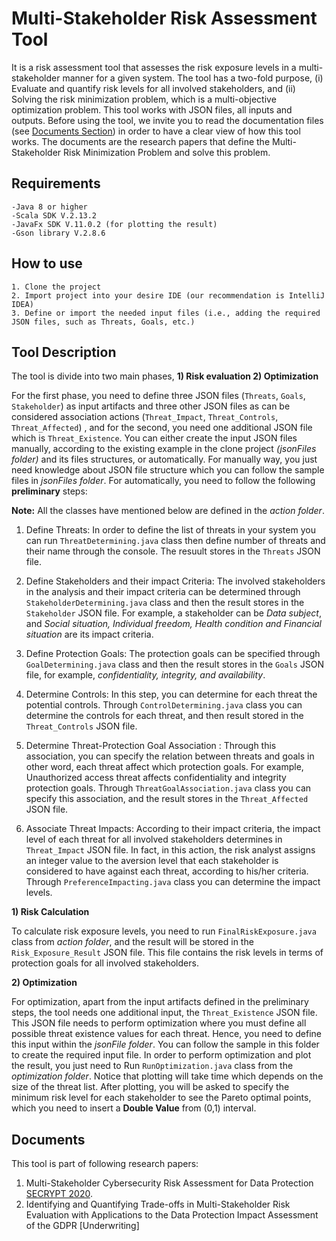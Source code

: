 # Multi-Stakeholder Risk Assessment Tool
It is a risk assessment tool that assesses the risk exposure levels in a multi-stakeholder manner for a given system. The tool has a two-fold purpose, (i) Evaluate and quantify risk levels for all involved stakeholders, and (ii) Solving the risk minimization problem, which is a multi-objective optimization problem. This tool works with JSON files, all inputs and outputs. Before using the tool, we invite you to read the documentation files (see [Documents Section](https://github.com/Majid-Mollaeefar/MSRMP#documents)) in order to have a clear view of how this tool works. The documents are the research papers that define the Multi-Stakeholder Risk Minimization Problem and solve this problem.


## Requirements
```
-Java 8 or higher
-Scala SDK V.2.13.2
-JavaFx SDK V.11.0.2 (for plotting the result)
-Gson library V.2.8.6 
```
## How to use
```
1. Clone the project
2. Import project into your desire IDE (our recommendation is IntelliJ IDEA)
3. Define or import the needed input files (i.e., adding the required JSON files, such as Threats, Goals, etc.)
```
## Tool Description 
The tool is divide into two main phases, **1) Risk evaluation 2) Optimization**

For the first phase, you need to define three JSON files (`Threats`, `Goals`, `Stakeholder`) as input artifacts and three other JSON files as can be considered association actions (`Threat_Impact`, `Threat_Controls`, `Threat_Affected`) , and for the second, you need one additional JSON file which is `Threat_Existence`. 
You can either create the input JSON files manually, according to the existing example in the clone project *(jsonFiles folder)* and its files structures, or automatically. For manually way, you just need knowledge about JSON file structure which you can follow the sample files in *jsonFiles folder*. For automatically, you need to follow the following **preliminary** steps:
 
**Note:** All the classes have mentioned below are defined in the *action folder*.

1. Define Threats: In order to define the list of threats in your system you can run ``ThreatDetermining.java`` class then define number of threats and their name through the console. The resuult stores in the `Threats` JSON file.

2. Define Stakeholders and their impact Criteria: The involved stakeholders in the analysis and their impact criteria can be determined through ``StakeholderDetermining.java`` class and then the result stores in the `Stakeholder` JSON file. For example, a stakeholder can be *Data subject*, and *Social situation, Individual freedom, Health condition and Financial situation* are its impact criteria.

3. Define Protection Goals: The protection goals can be specified through ``GoalDetermining.java`` class and then the result stores in the `Goals` JSON file, for example, *confidentiality, integrity, and availability*.

4. Determine Controls: In this step, you can determine for each threat the potential controls. Through ``ControlDetermining.java`` class you can determine the controls for each threat, and then result stored in the `Threat_Controls` JSON file.

5. Determine Threat-Protection Goal Association : Through this association, you can specify the relation between threats and goals in other word, each threat affect which protection goals. For example, Unauthorized access threat affects confidentiality and integrity protection goals. Through ``ThreatGoalAssociation.java`` class you can specify this association, and the result stores in the `Threat_Affected` JSON file. 

6. Associate Threat Impacts: According to their impact criteria, the impact level of each threat for all involved stakeholders determines in `Threat_Impact` JSON file. In fact, in this action, the risk analyst assigns an integer value to the aversion level that each stakeholder is considered to have against each threat, according to his/her criteria. Through ``PreferenceImpacting.java`` class you can determine the impact levels.


**1) Risk Calculation**

To calculate risk exposure levels, you need to run ``FinalRiskExposure.java`` class from *action folder*, and the result will be stored in the ``Risk_Exposure_Result`` JSON file. This file contains the risk levels in terms of protection goals for all involved stakeholders. 

**2) Optimization**

For optimization, apart from the input artifacts defined in the preliminary steps, the tool needs one additional input, the `Threat_Existence` JSON file. This JSON file needs to perform optimization where you must define all possible threat existence values for each threat. Hence, you need to define this input within the *jsonFile folder*. You can follow the sample in this folder to create the required input file. 
In order to perform optimization and plot the result, you just need to Run `` RunOptimization.java `` class from the *optimization folder*. Notice that plotting will take time which depends on the size of the threat list. After plotting, you will be asked to specify the minimum risk level for each stakeholder to see the Pareto optimal points, which you need to insert a **Double Value** from (0,1) interval.  


## Documents
This tool is part of following research papers:
1. Multi-Stakeholder Cybersecurity Risk Assessment for Data Protection [SECRYPT 2020](https://www.researchgate.net/profile/Majid_Mollaeefar2/publication/342887924_Multi-Stakeholder_Cybersecurity_Risk_Assessment_for_Data_Protection/links/5f0c0e5aa6fdcc4ca4662b8f/Multi-Stakeholder-Cybersecurity-Risk-Assessment-for-Data-Protection.pdf).
2. Identifying and Quantifying Trade-offs in Multi-Stakeholder Risk Evaluation with Applications to the Data Protection Impact Assessment of the GDPR [Underwriting]


